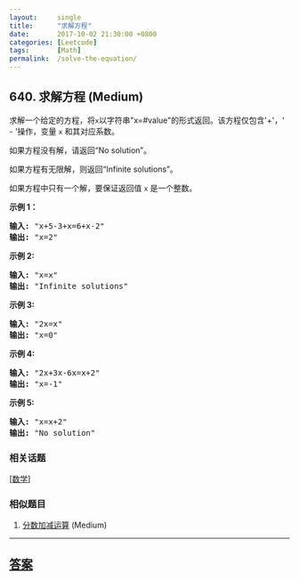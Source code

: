 ```yaml
---
layout:     single
title:      "求解方程"
date:       2017-10-02 21:30:00 +0800
categories: [Leetcode]
tags:       [Math]
permalink:  /solve-the-equation/
---
```


## 640. 求解方程 (Medium)

<p>求解一个给定的方程，将<code>x</code>以字符串&quot;x=#value&quot;的形式返回。该方程仅包含&#39;+&#39;，&#39; - &#39;操作，变量&nbsp;<code>x</code>&nbsp;和其对应系数。</p>

<p>如果方程没有解，请返回&ldquo;No solution&rdquo;。</p>

<p>如果方程有无限解，则返回&ldquo;Infinite solutions&rdquo;。</p>

<p>如果方程中只有一个解，要保证返回值&nbsp;<code>x</code>&nbsp;是一个整数。</p>

<p><strong>示例 1：</strong></p>

<pre><strong>输入:</strong> &quot;x+5-3+x=6+x-2&quot;
<strong>输出:</strong> &quot;x=2&quot;
</pre>

<p><strong>示例 2:</strong></p>

<pre><strong>输入:</strong> &quot;x=x&quot;
<strong>输出:</strong> &quot;Infinite solutions&quot;
</pre>

<p><strong>示例 3:</strong></p>

<pre><strong>输入:</strong> &quot;2x=x&quot;
<strong>输出:</strong> &quot;x=0&quot;
</pre>

<p><strong>示例 4:</strong></p>

<pre><strong>输入:</strong> &quot;2x+3x-6x=x+2&quot;
<strong>输出:</strong> &quot;x=-1&quot;
</pre>

<p><strong>示例 5:</strong></p>

<pre><strong>输入:</strong> &quot;x=x+2&quot;
<strong>输出:</strong> &quot;No solution&quot;
</pre>

### 相关话题
  [[数学](https://github.com/openset/leetcode/tree/master/tag/math/README.md)]

### 相似题目
  1. [分数加减运算](/fraction-addition-and-subtraction) (Medium)

---

## [答案](https://github.com/openset/leetcode/tree/master/problems/solve-the-equation)
